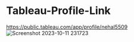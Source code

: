 # Tableau-Profile-Link
https://public.tableau.com/app/profile/nehal5509
![Screenshot 2023-10-11 231723](https://github.com/nehal-1998/Tableau-Profile-Link/assets/155707770/d23ffc61-88eb-4c9e-bb0b-d2c1e7c1f9f5)
